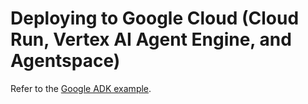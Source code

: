 # Deploying to Google Cloud (Cloud Run, Vertex AI Agent Engine, and Agentspace)

Refer to the [Google ADK example](../../examples/adk/README.md).

